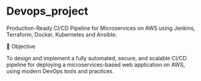 # Devops_project
Production-Ready CI/CD Pipeline for Microservices on AWS using Jenkins, Terraform, Docker, Kubernetes and Ansible.

🎯 Objective

To design and implement a fully automated, secure, and scalable CI/CD pipeline for deploying a microservices-based web application on AWS, using modern DevOps tools and practices.
